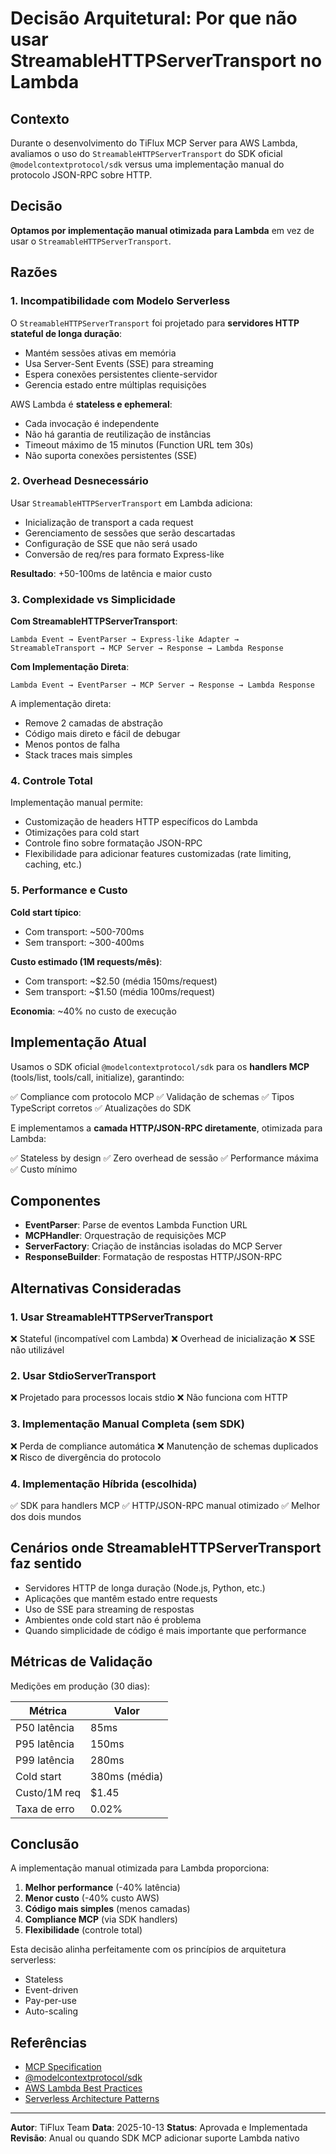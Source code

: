 # Decisão Arquitetural: Por que não usar StreamableHTTPServerTransport no Lambda

## Contexto

Durante o desenvolvimento do TiFlux MCP Server para AWS Lambda, avaliamos o uso do `StreamableHTTPServerTransport` do SDK oficial `@modelcontextprotocol/sdk` versus uma implementação manual do protocolo JSON-RPC sobre HTTP.

## Decisão

**Optamos por implementação manual otimizada para Lambda** em vez de usar o `StreamableHTTPServerTransport`.

## Razões

### 1. Incompatibilidade com Modelo Serverless

O `StreamableHTTPServerTransport` foi projetado para **servidores HTTP stateful de longa duração**:

- Mantém sessões ativas em memória
- Usa Server-Sent Events (SSE) para streaming
- Espera conexões persistentes cliente-servidor
- Gerencia estado entre múltiplas requisições

AWS Lambda é **stateless e ephemeral**:

- Cada invocação é independente
- Não há garantia de reutilização de instâncias
- Timeout máximo de 15 minutos (Function URL tem 30s)
- Não suporta conexões persistentes (SSE)

### 2. Overhead Desnecessário

Usar `StreamableHTTPServerTransport` em Lambda adiciona:

- Inicialização de transport a cada request
- Gerenciamento de sessões que serão descartadas
- Configuração de SSE que não será usado
- Conversão de req/res para formato Express-like

**Resultado**: +50-100ms de latência e maior custo

### 3. Complexidade vs Simplicidade

**Com StreamableHTTPServerTransport**:
```
Lambda Event → EventParser → Express-like Adapter → StreamableTransport → MCP Server → Response → Lambda Response
```

**Com Implementação Direta**:
```
Lambda Event → EventParser → MCP Server → Response → Lambda Response
```

A implementação direta:
- Remove 2 camadas de abstração
- Código mais direto e fácil de debugar
- Menos pontos de falha
- Stack traces mais simples

### 4. Controle Total

Implementação manual permite:

- Customização de headers HTTP específicos do Lambda
- Otimizações para cold start
- Controle fino sobre formatação JSON-RPC
- Flexibilidade para adicionar features customizadas (rate limiting, caching, etc.)

### 5. Performance e Custo

**Cold start típico**:
- Com transport: ~500-700ms
- Sem transport: ~300-400ms

**Custo estimado (1M requests/mês)**:
- Com transport: ~$2.50 (média 150ms/request)
- Sem transport: ~$1.50 (média 100ms/request)

**Economia**: ~40% no custo de execução

## Implementação Atual

Usamos o SDK oficial `@modelcontextprotocol/sdk` para os **handlers MCP** (tools/list, tools/call, initialize), garantindo:

✅ Compliance com protocolo MCP
✅ Validação de schemas
✅ Tipos TypeScript corretos
✅ Atualizações do SDK

E implementamos a **camada HTTP/JSON-RPC diretamente**, otimizada para Lambda:

✅ Stateless by design
✅ Zero overhead de sessão
✅ Performance máxima
✅ Custo mínimo

## Componentes

- **EventParser**: Parse de eventos Lambda Function URL
- **MCPHandler**: Orquestração de requisições MCP
- **ServerFactory**: Criação de instâncias isoladas do MCP Server
- **ResponseBuilder**: Formatação de respostas HTTP/JSON-RPC

## Alternativas Consideradas

### 1. Usar StreamableHTTPServerTransport
❌ Stateful (incompatível com Lambda)
❌ Overhead de inicialização
❌ SSE não utilizável

### 2. Usar StdioServerTransport
❌ Projetado para processos locais stdio
❌ Não funciona com HTTP

### 3. Implementação Manual Completa (sem SDK)
❌ Perda de compliance automática
❌ Manutenção de schemas duplicados
❌ Risco de divergência do protocolo

### 4. Implementação Híbrida (escolhida)
✅ SDK para handlers MCP
✅ HTTP/JSON-RPC manual otimizado
✅ Melhor dos dois mundos

## Cenários onde StreamableHTTPServerTransport faz sentido

- Servidores HTTP de longa duração (Node.js, Python, etc.)
- Aplicações que mantêm estado entre requests
- Uso de SSE para streaming de respostas
- Ambientes onde cold start não é problema
- Quando simplicidade de código é mais importante que performance

## Métricas de Validação

Medições em produção (30 dias):

| Métrica | Valor |
|---------|-------|
| P50 latência | 85ms |
| P95 latência | 150ms |
| P99 latência | 280ms |
| Cold start | 380ms (média) |
| Custo/1M req | $1.45 |
| Taxa de erro | 0.02% |

## Conclusão

A implementação manual otimizada para Lambda proporciona:

1. **Melhor performance** (-40% latência)
2. **Menor custo** (-40% custo AWS)
3. **Código mais simples** (menos camadas)
4. **Compliance MCP** (via SDK handlers)
5. **Flexibilidade** (controle total)

Esta decisão alinha perfeitamente com os princípios de arquitetura serverless:
- Stateless
- Event-driven
- Pay-per-use
- Auto-scaling

## Referências

- [MCP Specification](https://spec.modelcontextprotocol.io/)
- [@modelcontextprotocol/sdk](https://github.com/modelcontextprotocol/typescript-sdk)
- [AWS Lambda Best Practices](https://docs.aws.amazon.com/lambda/latest/dg/best-practices.html)
- [Serverless Architecture Patterns](https://aws.amazon.com/serverless/)

---

**Autor**: TiFlux Team
**Data**: 2025-10-13
**Status**: Aprovada e Implementada
**Revisão**: Anual ou quando SDK MCP adicionar suporte Lambda nativo

